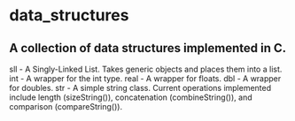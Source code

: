 # data_structures
A collection of data structures implemented in C.
--------------------------------------------------------------------------------
sll -  A Singly-Linked List. Takes generic objects and places them into a list.
int -  A wrapper for the int type.
real - A wrapper for floats.
dbl -  A wrapper for doubles.
str -  A simple string class. Current operations implemented include length 
       (sizeString()), concatenation (combineString()), and comparison
       (compareString()).
